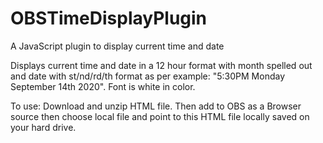 # OBSTimeDisplayPlugin
A JavaScript plugin to display current time and date


Displays current time and date in a 12 hour format with month spelled out and date with st/nd/rd/th format as per example:
"5:30PM Monday September 14th 2020". Font is white in color.

To use: Download and unzip HTML file. Then add to OBS as a Browser source then choose local file and point to this HTML file locally saved on your hard drive.
